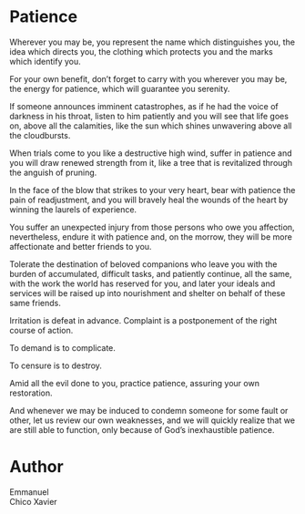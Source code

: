 # Patience

Wherever you may be, you represent the name which distinguishes you, the idea which directs you, the clothing which protects you and the marks which identify you.

For your own benefit, don’t forget to carry with you wherever you may be, the energy for patience, which will guarantee you serenity.

If someone announces imminent catastrophes, as if he had the voice of darkness in his throat, listen to him patiently and you will see that life goes on, above all the calamities, like the sun which shines unwavering above all the cloudbursts.

When trials come to you like a destructive high wind, suffer in patience and you will draw renewed strength from it, like a tree that is revitalized through the anguish of pruning.

In the face of the blow that strikes to your very heart, bear with patience the pain of readjustment, and you will bravely heal the wounds of the heart by winning the laurels of experience.

You suffer an unexpected injury from those persons who owe you affection, nevertheless, endure it with patience and, on the morrow, they will be more affectionate and better friends to you.

Tolerate the destination of beloved companions who leave you with the burden of accumulated, difficult tasks, and patiently continue, all the same, with the work the world has reserved for you, and later your ideals and services will be raised up into nourishment and shelter on behalf of these same friends.

Irritation is defeat in advance. Complaint is a postponement of the right course of action.

To demand is to complicate.

To censure is to destroy.

Amid all the evil done to you, practice patience, assuring your own restoration.

And whenever we may be induced to condemn someone for some fault or other, let us review our own weaknesses, and we will quickly realize that we are still able to function, only because of God’s inexhaustible patience.

# Author
Emmanuel  
Chico Xavier
 
